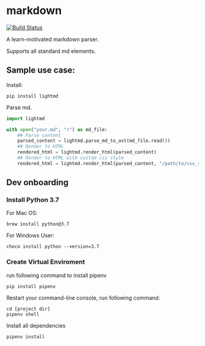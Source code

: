 # markdown

[![Build Status](https://travis-ci.org/andysim3d/markdown.svg?branch=master)](https://travis-ci.org/andysim3d/markdown)

A learn-motivated markdown parser.

Supports all standard md elements.

## Sample use case:

Install:

```
pip install lightmd
```

Parse md.

```python
import lightmd

with open("your.md", "r") as md_file:
    ## Parse content
    parsed_content = lightmd.parse_md_to_ast(md_file.read())
    ## Render to HTML
    rendered_html = lightmd.render_html(parsed_content)
    ## Render to HTML with custom css style
    rendered_html = lightmd.render_html(parsed_content, "/path/to/css_style.css")
```

## Dev onboarding

### Install Python 3.7

For Mac OS:

```
brew install python@3.7
```

For Windows User:

```
choco install python --version=3.7
```

### Create Virtual Enviroment

run following command to install pipenv

```
pip install pipenv
```

Restart your command-line console, run following command:

```
cd [project dir]
pipenv shell
```

Install all dependencies

```
pipenv install
```
